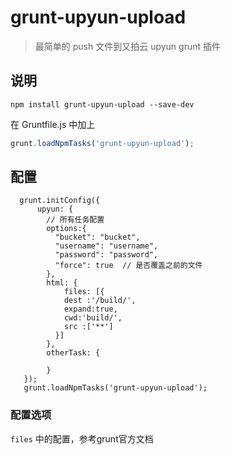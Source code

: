 # grunt-upyun-upload

> 最简单的 push 文件到又拍云 upyun grunt 插件

## 说明


```shell
npm install grunt-upyun-upload --save-dev
```

在 Gruntfile.js 中加上

```js
grunt.loadNpmTasks('grunt-upyun-upload');
```

## 配置

```
  grunt.initConfig({
      upyun: {
        // 所有任务配置
        options:{
          "bucket": "bucket",
          "username": "username",
          "password": "password",
          "force": true  // 是否覆盖之前的文件
        },
        html: {
            files: [{
            dest :'/build/',
            expand:true,
            cwd:'build/',
            src :['**']
          }]
        },
        otherTask: {

        }
   });
   grunt.loadNpmTasks('grunt-upyun-upload');
```

### 配置选项

`files` 中的配置，参考grunt官方文档





